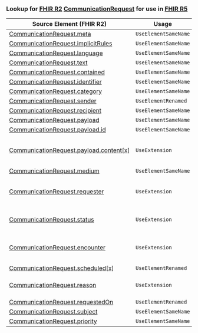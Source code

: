 ### Lookup for [FHIR R2](https://hl7.org/fhir/DSTU2/) [CommunicationRequest](https://hl7.org/fhir/DSTU2/CommunicationRequest.html) for use in [FHIR R5](https://hl7.org/fhir/R5/)

| Source Element (FHIR R2) | Usage | Target |
| -------------- | ----- | ------ |
| [CommunicationRequest.meta](https://hl7.org/fhir/DSTU2/CommunicationRequest.html#resource) | `UseElementSameName` | [CommunicationRequest.meta](https://hl7.org/fhir/R5/CommunicationRequest.html#resource) |
| [CommunicationRequest.implicitRules](https://hl7.org/fhir/DSTU2/CommunicationRequest.html#resource) | `UseElementSameName` | [CommunicationRequest.implicitRules](https://hl7.org/fhir/R5/CommunicationRequest.html#resource) |
| [CommunicationRequest.language](https://hl7.org/fhir/DSTU2/CommunicationRequest.html#resource) | `UseElementSameName` | [CommunicationRequest.language](https://hl7.org/fhir/R5/CommunicationRequest.html#resource) |
| [CommunicationRequest.text](https://hl7.org/fhir/DSTU2/CommunicationRequest.html#resource) | `UseElementSameName` | [CommunicationRequest.text](https://hl7.org/fhir/R5/CommunicationRequest.html#resource) |
| [CommunicationRequest.contained](https://hl7.org/fhir/DSTU2/CommunicationRequest.html#resource) | `UseElementSameName` | [CommunicationRequest.contained](https://hl7.org/fhir/R5/CommunicationRequest.html#resource) |
| [CommunicationRequest.identifier](https://hl7.org/fhir/DSTU2/CommunicationRequest.html#resource) | `UseElementSameName` | [CommunicationRequest.identifier](https://hl7.org/fhir/R5/CommunicationRequest.html#resource) |
| [CommunicationRequest.category](https://hl7.org/fhir/DSTU2/CommunicationRequest.html#resource) | `UseElementSameName` | [CommunicationRequest.category](https://hl7.org/fhir/R5/CommunicationRequest.html#resource) |
| [CommunicationRequest.sender](https://hl7.org/fhir/DSTU2/CommunicationRequest.html#resource) | `UseElementRenamed` | [CommunicationRequest.informationProvider](https://hl7.org/fhir/R5/CommunicationRequest.html#resource) |
| [CommunicationRequest.recipient](https://hl7.org/fhir/DSTU2/CommunicationRequest.html#resource) | `UseElementSameName` | [CommunicationRequest.recipient](https://hl7.org/fhir/R5/CommunicationRequest.html#resource) |
| [CommunicationRequest.payload](https://hl7.org/fhir/DSTU2/CommunicationRequest.html#resource) | `UseElementSameName` | [CommunicationRequest.payload](https://hl7.org/fhir/R5/CommunicationRequest.html#resource) |
| [CommunicationRequest.payload.id](https://hl7.org/fhir/DSTU2/CommunicationRequest.html#resource) | `UseElementSameName` | [CommunicationRequest.payload.id](https://hl7.org/fhir/R5/CommunicationRequest.html#resource) |
| [CommunicationRequest.payload.content[x]](https://hl7.org/fhir/DSTU2/CommunicationRequest.html#resource) | `UseExtension` | [http://hl7.org/fhir/1.0/StructureDefinition/extension-CommunicationRequest.payload.content](StructureDefinition-ext-R2-CommunicationRequest.pa.content.html) |
| [CommunicationRequest.medium](https://hl7.org/fhir/DSTU2/CommunicationRequest.html#resource) | `UseElementSameName` | [CommunicationRequest.medium](https://hl7.org/fhir/R5/CommunicationRequest.html#resource) |
| [CommunicationRequest.requester](https://hl7.org/fhir/DSTU2/CommunicationRequest.html#resource) | `UseExtension` | [http://hl7.org/fhir/1.0/StructureDefinition/extension-CommunicationRequest.requester](StructureDefinition-ext-R2-CommunicationRequest.requester.html) |
| [CommunicationRequest.status](https://hl7.org/fhir/DSTU2/CommunicationRequest.html#resource) | `UseExtension` | [http://hl7.org/fhir/1.0/StructureDefinition/extension-CommunicationRequest.status](StructureDefinition-ext-R2-CommunicationRequest.status.html) |
| [CommunicationRequest.encounter](https://hl7.org/fhir/DSTU2/CommunicationRequest.html#resource) | `UseExtension` | [http://hl7.org/fhir/1.0/StructureDefinition/extension-CommunicationRequest.encounter](StructureDefinition-ext-R2-CommunicationRequest.encounter.html) |
| [CommunicationRequest.scheduled[x]](https://hl7.org/fhir/DSTU2/CommunicationRequest.html#resource) | `UseElementRenamed` | [CommunicationRequest.occurrence[x]](https://hl7.org/fhir/R5/CommunicationRequest.html#resource) |
| [CommunicationRequest.reason](https://hl7.org/fhir/DSTU2/CommunicationRequest.html#resource) | `UseExtension` | [http://hl7.org/fhir/1.0/StructureDefinition/extension-CommunicationRequest.reason](StructureDefinition-ext-R2-CommunicationRequest.reason.html) |
| [CommunicationRequest.requestedOn](https://hl7.org/fhir/DSTU2/CommunicationRequest.html#resource) | `UseElementRenamed` | [CommunicationRequest.authoredOn](https://hl7.org/fhir/R5/CommunicationRequest.html#resource) |
| [CommunicationRequest.subject](https://hl7.org/fhir/DSTU2/CommunicationRequest.html#resource) | `UseElementSameName` | [CommunicationRequest.subject](https://hl7.org/fhir/R5/CommunicationRequest.html#resource) |
| [CommunicationRequest.priority](https://hl7.org/fhir/DSTU2/CommunicationRequest.html#resource) | `UseElementSameName` | [CommunicationRequest.priority](https://hl7.org/fhir/R5/CommunicationRequest.html#resource) |
